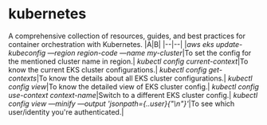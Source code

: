 # kubernetes
A comprehensive collection of resources, guides, and best practices for container orchestration with Kubernetes.
|A|B|
|--|--|
|*aws eks update-kubeconfig —region region-code —name my-cluster*|To set the config for the mentioned cluster name in region.|
*kubectl config current-context*|To know the current EKS cluster configurations.|
*kubectl config get-contexts*|To know the details about all EKS cluster configurations.|
*kubectl config view*|To know the detailed view of EKS cluster config.|
*kubectl config use-context context-name*|Switch to a different EKS cluster config.|
*kubectl config view —minify —output 'jsonpath={..user}{"\n"}'*|To see which user/identity you're authenticated.|
